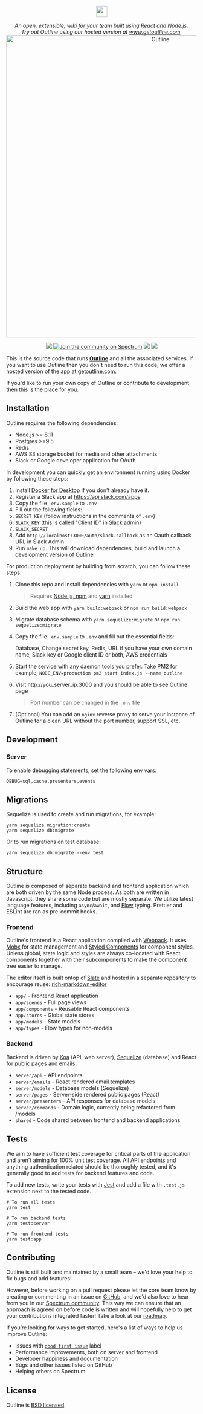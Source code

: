 <p align="center">
  <img src="https://user-images.githubusercontent.com/31465/34380645-bd67f474-eb0b-11e7-8d03-0151c1730654.png" height="29" />
</p>
<p align="center">
  <i>An open, extensible, wiki for your team built using React and Node.js.<br/>Try out Outline using our hosted version at <a href="https://www.getoutline.com">www.getoutline.com</a>.</i>
  <br/>
  <img src="https://user-images.githubusercontent.com/31465/34456332-51e41eb0-ed9c-11e7-9fa9-20e7fa946494.jpg" alt="Outline" width="800" />
</p>
<p align="center">
  <a href="https://circleci.com/gh/outline/outline" rel="nofollow"><img src="https://circleci.com/gh/outline/outline.svg?style=shield&amp;circle-token=c0c4c2f39990e277385d5c1ae96169c409eb887a"></a>
  <a href="https://spectrum.chat/outline" rel="nofollow"><img src="https://withspectrum.github.io/badge/badge.svg" alt="Join the community on Spectrum"/></a>
  <a href="https://github.com/prettier/prettier"><img src="https://img.shields.io/badge/code_style-prettier-ff69b4.svg?style=flat"></a>
  <a href="https://github.com/styled-components/styled-components"><img src="https://img.shields.io/badge/style-%F0%9F%92%85%20styled--components-orange.svg"></a>
</p>

This is the source code that runs [**Outline**](https://www.getoutline.com) and all the associated services. If you want to use Outline then you don't need to run this code, we offer a hosted version of the app at [getoutline.com](https://www.getoutline.com).

If you'd like to run your own copy of Outline or contribute to development then this is the place for you.

## Installation

Outline requires the following dependencies:

- Node.js >= 8.11
- Postgres >=9.5
- Redis
- AWS S3 storage bucket for media and other attachments
- Slack or Google developer application for OAuth

In development you can quickly get an environment running using Docker by following these steps:

1. Install [Docker for Desktop](https://www.docker.com) if you don't already have it.
1. Register a Slack app at https://api.slack.com/apps
1. Copy the file `.env.sample` to `.env`
1. Fill out the following fields:
  1. `SECRET_KEY` (follow instructions in the comments of `.env`)
  1. `SLACK_KEY` (this is called "Client ID" in Slack admin)
  1. `SLACK_SECRET`
1. Add `http://localhost:3000/auth/slack.callback` as an Oauth callback URL in Slack Admin
1. Run `make up`. This will download dependencies, build and launch a development version of Outline.

For production deployment by building from scratch, you can follow these steps:

1. Clone this repo and install dependencies with `yarn` or `npm install`

   > Requires [Node.js, npm](https://nodejs.org/) and [yarn](https://yarnpkg.com) installed

2. Build the web app with `yarn build:webpack` or `npm run build:webpack`

3. Migrate database schema with `yarn sequelize:migrate` or `npm run sequelize:migrate `

4. Copy the file `.env.sample` to `.env` and fill out the essential fields:

   Database, Change secret key, Redis, URL if you have your own domain name, Slack key or Google client ID or both, AWS credentials

5. Start the service with any daemon tools you prefer. Take PM2 for example, `NODE_ENV=production pm2 start index.js --name outline `

6. Visit http://you_server_ip:3000 and you should be able to see Outline page

   > Port number can be changed in the `.env` file

7. (Optional) You can add an `nginx` reverse proxy to serve your instance of Outline for a clean URL without the port number, support SSL, etc.

## Development

### Server

To enable debugging statements, set the following env vars:

```
DEBUG=sql,cache,presenters,events
```

## Migrations

Sequelize is used to create and run migrations, for example:

```
yarn sequelize migration:create
yarn sequelize db:migrate
```

Or to run migrations on test database:

```
yarn sequelize db:migrate --env test
```

## Structure

Outline is composed of separate backend and frontend application which are both driven by the same Node process. As both are written in Javascript, they share some code but are mostly separate. We utilize latest language features, including `async`/`await`, and [Flow](https://flow.org/) typing. Prettier and ESLint are ran as pre-commit hooks.

### Frontend

Outline's frontend is a React application compiled with [Webpack](https://webpack.js.org/). It uses [Mobx](https://mobx.js.org/) for state management and [Styled Components](https://www.styled-components.com/) for component styles. Unless global, state logic and styles are always co-located with React components together with their subcomponents to make the component tree easier to manage.

The editor itself is built ontop of [Slate](https://github.com/ianstormtaylor/slate) and hosted in a separate repository to encourage reuse: [rich-markdown-editor](https://github.com/outline/rich-markdown-editor)

- `app/` - Frontend React application
- `app/scenes` - Full page views
- `app/components` - Reusable React components
- `app/stores` - Global state stores
- `app/models` - State models
- `app/types` - Flow types for non-models

### Backend

Backend is driven by [Koa](http://koajs.com/) (API, web server), [Sequelize](http://docs.sequelizejs.com/) (database) and React for public pages and emails.

- `server/api` - API endpoints
- `server/emails`  - React rendered email templates
- `server/models` - Database models (Sequelize)
- `server/pages` - Server-side rendered public pages (React)
- `server/presenters` - API responses for database models
- `server/commands` - Domain logic, currently being refactored from /models
- `shared` - Code shared between frontend and backend applications

## Tests

We aim to have sufficient test coverage for critical parts of the application and aren't aiming for 100% unit test coverage. All API endpoints and anything authentication related should be thoroughly tested, and it's generally good to add tests for backend features and code.

To add new tests, write your tests with [Jest](https://facebook.github.io/jest/) and add a file with `.test.js` extension next to the tested code.

```shell
# To run all tests
yarn test

# To run backend tests
yarn test:server

# To run frontend tests
yarn test:app
```

## Contributing

Outline is still built and maintained by a small team – we'd love your help to fix bugs and add features!

However, before working on a pull request please let the core team know by creating or commenting in an issue on [GitHub](https://www.github.com/outline/outline/issues), and we'd also love to hear from you in our [Spectrum community](https://spectrum.chat/outline). This way we can ensure that an approach is agreed on before code is written and will hopefully help to get your contributions integrated faster! Take a look at our [roadmap](https://www.getoutline.com/share/3e6cb2b5-d68b-4ad8-8900-062476820311).

If you’re looking for ways to get started, here's a list of ways to help us improve Outline:

* Issues with [`good first issue`](https://github.com/outline/outline/labels/good%20first%20issue) label
* Performance improvements, both on server and frontend
* Developer happiness and documentation
* Bugs and other issues listed on GitHub
* Helping others on Spectrum

## License

Outline is [BSD licensed](https://github.com/outline/outline/blob/master/LICENSE).
